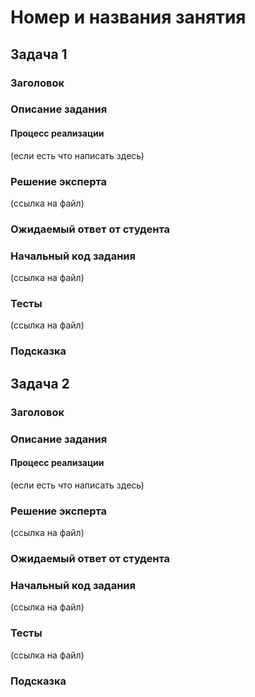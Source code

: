 # Номер и названия занятия		


## Задача 1


### Заголовок


### Описание задания


#### Процесс реализации
(если есть что написать здесь)


### Решение эксперта
(ссылка на файл)


### Ожидаемый ответ от студента



### Начальный код задания
(ссылка на файл)


### Тесты
(ссылка на файл)


### Подсказка


## Задача 2


### Заголовок


### Описание задания


#### Процесс реализации
(если есть что написать здесь)


### Решение эксперта
(ссылка на файл)


### Ожидаемый ответ от студента



### Начальный код задания
(ссылка на файл)


### Тесты
(ссылка на файл)


### Подсказка
